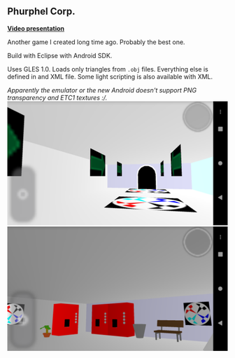 ## Phurphel Corp.

[**Video presentation**](https://www.dropbox.com/s/gkse31fi43lw78b/device-2020-07-28-162452.mp4?dl=0)

Another game I created long time ago. Probably the best one.

Build with Eclipse with Android SDK.

Uses GLES 1.0. Loads only triangles from `.obj` files. Everything else is defined in and XML file.
Some light scripting is also available with XML.

*Apparently the emulator or the new Android doesn't support PNG transparency and ETC1 textures :/.*
![Screenshot](/phurphel1.png)
![Screenshot](/phurphel2.png)

